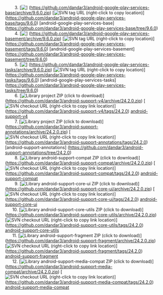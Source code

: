 &#160;&#160;&#160;&#160;&#160;&#160;&#160;
3. [<img src="https://github.com/google/material-design-icons/blob/master/file/1x_web/ic_file_download_black_24dp.png" align="top" />]
(https://github.com/dandar3/android-google-play-services-base/archive/9.6.0.zip)
[<img src="https://github.com/google/material-design-icons/blob/master/file/1x_web/ic_cloud_download_black_24dp.png" title="SVN tag URL (right-click  to copy location)" align="top" />]
(https://github.com/dandar3/android-google-play-services-base/tags/9.6.0)
[android-google-play-services-base]
(https://github.com/dandar3/android-google-play-services-base/tree/9.6.0)<br/>
&#160;&#160;&#160;&#160;&#160;&#160;&#160;
4. [<img src="https://github.com/google/material-design-icons/blob/master/file/1x_web/ic_file_download_black_24dp.png" align="top" />]
(https://github.com/dandar3/android-google-play-services-basement/archive/9.6.0.zip)
[<img src="https://github.com/google/material-design-icons/blob/master/file/1x_web/ic_cloud_download_black_24dp.png" title="SVN tag URL (right-click  to copy location)" align="top" />]
(https://github.com/dandar3/android-google-play-services-basement/tags/9.6.0)
[android-google-play-services-basement]
(https://github.com/dandar3/android-google-play-services-basement/tree/9.6.0)<br/>
&#160;&#160;&#160;&#160;&#160;&#160;&#160;
5. [<img src="https://github.com/google/material-design-icons/blob/master/file/1x_web/ic_file_download_black_24dp.png" align="top" />]
(https://github.com/dandar3/android-google-play-services-tasks/archive/9.6.0.zip)
[<img src="https://github.com/google/material-design-icons/blob/master/file/1x_web/ic_cloud_download_black_24dp.png" title="SVN tag URL (right-click  to copy location)" align="top" />]
(https://github.com/dandar3/android-google-play-services-tasks/tags/9.6.0)
[android-google-play-services-tasks] 
(https://github.com/dandar3/android-google-play-services-tasks/tree/9.6.0)<br/>
&#160;&#160;&#160;&#160;&#160;&#160;&#160;
6. [<img src="https://github.com/google/material-design-icons/blob/master/file/1x_web/ic_file_download_black_24dp.png" title="Library project ZIP (click to download)" align="top" />]
(https://github.com/dandar3/android-support-v4/archive/24.2.0.zip)
[<img src="https://github.com/google/material-design-icons/blob/master/file/1x_web/ic_cloud_download_black_24dp.png" title="SVN checkout URL (right-click to copy link location)" align="top" />]
(https://github.com/dandar3/android-support-v4/tags/24.2.0)
[android-support-v4](https://github.com/dandar3/android-support-v4/tree/24.2.0)<br/>
&#160;&#160;&#160;&#160;&#160;&#160;&#160;
7. [<img src="https://github.com/google/material-design-icons/blob/master/file/1x_web/ic_file_download_black_24dp.png" title="Library project ZIP (click to download)" align="top" />]
(https://github.com/dandar3/android-support-annotations/archive/24.2.0.zip)
[<img src="https://github.com/google/material-design-icons/blob/master/file/1x_web/ic_cloud_download_black_24dp.png" title="SVN checkout URL (right-click to copy link location)" align="top" />]
(https://github.com/dandar3/android-support-annotations/tags/24.2.0)
[android-support-annotations]
(https://github.com/dandar3/android-support-annotations/tree/24.2.0)<br/>
&#160;&#160;&#160;&#160;&#160;&#160;&#160;
8. [<img src="https://github.com/google/material-design-icons/blob/master/file/1x_web/ic_file_download_black_24dp.png" title="Library android-support-compat ZIP (click to download)" align="top" />]
(https://github.com/dandar3/android-support-compat/archive/24.2.0.zip)
[<img src="https://github.com/google/material-design-icons/blob/master/file/1x_web/ic_cloud_download_black_24dp.png" title="SVN checkout URL (right-click to copy link location)" align="top" />]
(https://github.com/dandar3/android-support-compat/tags/24.2.0)
[android-support-compat](https://github.com/dandar3/android-support-compat/tree/24.2.0)<br/>
&#160;&#160;&#160;&#160;&#160;&#160;&#160;
9. [<img src="https://github.com/google/material-design-icons/blob/master/file/1x_web/ic_file_download_black_24dp.png" title="Library android-support-core-ui ZIP (click to download)" align="top" />]
(https://github.com/dandar3/android-support-core-ui/archive/24.2.0.zip)
[<img src="https://github.com/google/material-design-icons/blob/master/file/1x_web/ic_cloud_download_black_24dp.png" title="SVN checkout URL (right-click to copy link location)" align="top" />]
(https://github.com/dandar3/android-support-core-ui/tags/24.2.0)
[android-support-core-ui](https://github.com/dandar3/android-support-core-ui/tree/24.2.0)<br/>
&#160;&#160;&#160;&#160;&#160;
10. [<img src="https://github.com/google/material-design-icons/blob/master/file/1x_web/ic_file_download_black_24dp.png" title="Library android-support-core-utils ZIP (click to download)" align="top" />]
(https://github.com/dandar3/android-support-core-utils/archive/24.2.0.zip)
[<img src="https://github.com/google/material-design-icons/blob/master/file/1x_web/ic_cloud_download_black_24dp.png" title="SVN checkout URL (right-click to copy link location)" align="top" />]
(https://github.com/dandar3/android-support-core-utils/tags/24.2.0)
[android-support-core-utils](https://github.com/dandar3/android-support-core-utils/tree/24.2.0)<br/>
&#160;&#160;&#160;&#160;&#160;
11. [<img src="https://github.com/google/material-design-icons/blob/master/file/1x_web/ic_file_download_black_24dp.png" title="Library android-support-fragment ZIP (click to download)" align="top" />]
(https://github.com/dandar3/android-support-fragment/archive/24.2.0.zip)
[<img src="https://github.com/google/material-design-icons/blob/master/file/1x_web/ic_cloud_download_black_24dp.png" title="SVN checkout URL (right-click to copy link location)" align="top" />]
(https://github.com/dandar3/android-support-fragment/tags/24.2.0)
[android-support-fragment](https://github.com/dandar3/android-support-fragment/tree/24.2.0)<br/>
&#160;&#160;&#160;&#160;&#160;
12. [<img src="https://github.com/google/material-design-icons/blob/master/file/1x_web/ic_file_download_black_24dp.png" title="Library android-support-media-compat ZIP (click to download)" align="top" />]
(https://github.com/dandar3/android-support-media-compat/archive/24.2.0.zip)
[<img src="https://github.com/google/material-design-icons/blob/master/file/1x_web/ic_cloud_download_black_24dp.png" title="SVN checkout URL (right-click to copy link location)" align="top" />]
(https://github.com/dandar3/android-support-media-compat/tags/24.2.0)
[android-support-media-compat](https://github.com/dandar3/android-support-media-compat/tree/24.2.0)<br/>

